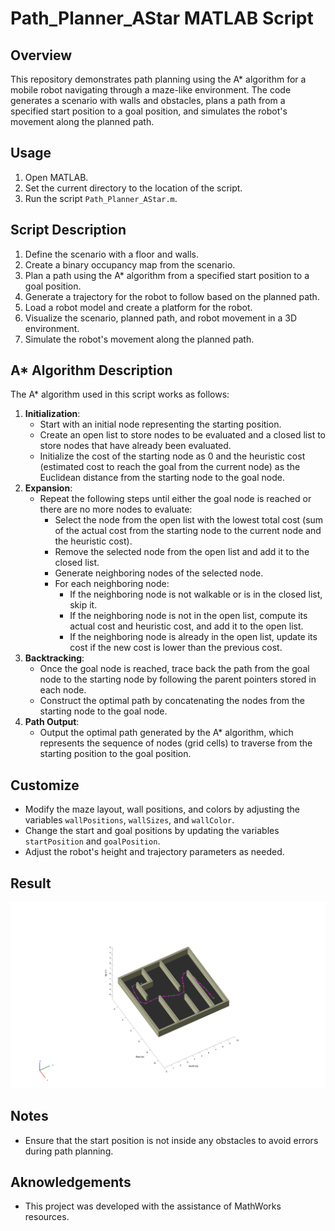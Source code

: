 # Path_Planner_AStar MATLAB Script

## Overview
This repository demonstrates path planning using the A* algorithm for a mobile robot navigating through a maze-like environment. The code generates a scenario with walls and obstacles, plans a path from a specified start position to a goal position, and simulates the robot's movement along the planned path.

## Usage
1. Open MATLAB.
2. Set the current directory to the location of the script.
3. Run the script `Path_Planner_AStar.m`.

## Script Description
1. Define the scenario with a floor and walls.
2. Create a binary occupancy map from the scenario.
3. Plan a path using the A* algorithm from a specified start position to a goal position.
4. Generate a trajectory for the robot to follow based on the planned path.
5. Load a robot model and create a platform for the robot.
6. Visualize the scenario, planned path, and robot movement in a 3D environment.
7. Simulate the robot's movement along the planned path.

## A* Algorithm Description
The A* algorithm used in this script works as follows:
1. **Initialization**:
   - Start with an initial node representing the starting position.
   - Create an open list to store nodes to be evaluated and a closed list to store nodes that have already been evaluated.
   - Initialize the cost of the starting node as 0 and the heuristic cost (estimated cost to reach the goal from the current node) as the Euclidean distance from the starting node to the goal node.
2. **Expansion**:
   - Repeat the following steps until either the goal node is reached or there are no more nodes to evaluate:
     - Select the node from the open list with the lowest total cost (sum of the actual cost from the starting node to the current node and the heuristic cost).
     - Remove the selected node from the open list and add it to the closed list.
     - Generate neighboring nodes of the selected node.
     - For each neighboring node:
       - If the neighboring node is not walkable or is in the closed list, skip it.
       - If the neighboring node is not in the open list, compute its actual cost and heuristic cost, and add it to the open list.
       - If the neighboring node is already in the open list, update its cost if the new cost is lower than the previous cost.
3. **Backtracking**:
   - Once the goal node is reached, trace back the path from the goal node to the starting node by following the parent pointers stored in each node.
   - Construct the optimal path by concatenating the nodes from the starting node to the goal node.
4. **Path Output**:
   - Output the optimal path generated by the A* algorithm, which represents the sequence of nodes (grid cells) to traverse from the starting position to the goal position.

## Customize
- Modify the maze layout, wall positions, and colors by adjusting the variables `wallPositions`, `wallSizes`, and `wallColor`.
- Change the start and goal positions by updating the variables `startPosition` and `goalPosition`.
- Adjust the robot's height and trajectory parameters as needed.

## Result

![Path Planned For Robot!](AStar_Path_Planner.png)

## Notes
- Ensure that the start position is not inside any obstacles to avoid errors during path planning.

## Aknowledgements
- This project was developed with the assistance of MathWorks resources.
